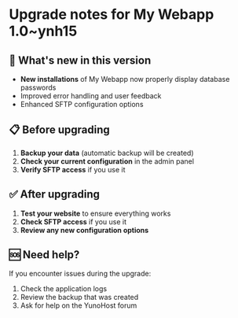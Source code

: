 # Upgrade notes for My Webapp 1.0~ynh15

## 🔄 What's new in this version

- **New installations** of My Webapp now properly display database passwords
- Improved error handling and user feedback
- Enhanced SFTP configuration options

## 📋 Before upgrading

1. **Backup your data** (automatic backup will be created)
2. **Check your current configuration** in the admin panel
3. **Verify SFTP access** if you use it

## ✅ After upgrading

1. **Test your website** to ensure everything works
2. **Check SFTP access** if you use it
3. **Review any new configuration options**

## 🆘 Need help?

If you encounter issues during the upgrade:
1. Check the application logs
2. Review the backup that was created
3. Ask for help on the YunoHost forum
